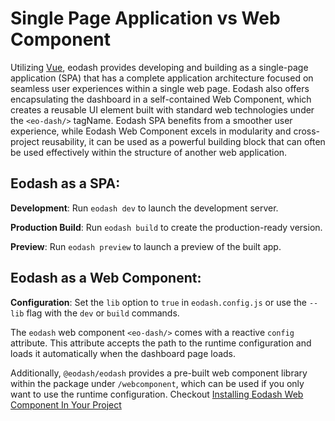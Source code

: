 # Single Page Application vs Web Component

Utilizing [Vue](https://vuejs.org/guide/extras/ways-of-using-vue.html#embedded-web-components), eodash provides developing and building as a single-page application (SPA) that has a complete application architecture focused on seamless user experiences within a single web page. Eodash also offers encapsulating the dashboard in a self-contained Web Component, which creates a reusable UI element built with standard web technologies under the `<eo-dash/>` tagName. Eodash SPA benefits from a smoother user experience, while Eodash Web Component excels in modularity and cross-project reusability, it can be used as a powerful building block that can often be used effectively within the structure of another web application.

## Eodash as a SPA:

**Development**: Run `eodash dev` to launch the development server.

**Production Build**: Run `eodash build` to create the production-ready version.

**Preview**: Run `eodash preview` to launch a preview of the built app.

## Eodash as a Web Component:

**Configuration**: Set the `lib` option to `true` in `eodash.config.js` or use the `--lib` flag with the `dev` or `build` commands.

The `eodash` web component `<eo-dash/>` comes with a reactive `config` attribute. This attribute accepts the path to the runtime configuration and loads it automatically when the dashboard page loads.

Additionally, `@eodash/eodash` provides a pre-built web component library within the package under `/webcomponent`, which can be used if you only want to use the runtime configuration. Checkout [Installing Eodash Web Component In Your Project](/#installing-eodash-web-component-in-your-project)
